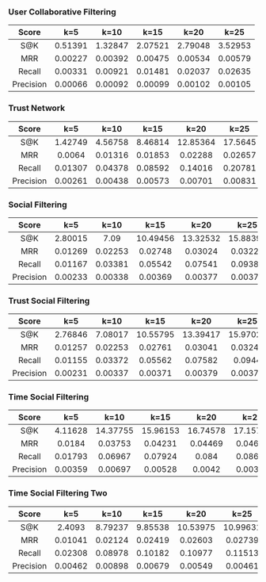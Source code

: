### User Collaborative Filtering

|Score|k=5|k=10|k=15|k=20|k=25|
|:-:|:-:|:-:|:-:|:-:|:-:|
|S@K|0.51391|1.32847|2.07521|2.79048|3.52953|
|MRR|0.00227|0.00392|0.00475|0.00534|0.00579|
|Recall|0.00331|0.00921|0.01481|0.02037|0.02635|
|Precision|0.00066|0.00092|0.00099|0.00102|0.00105|

### Trust Network

|Score|k=5|k=10|k=15|k=20|k=25|
|:-:|:-:|:-:|:-:|:-:|:-:|
|S@K|1.42749|4.56758|8.46814|12.85364|17.5645|
|MRR|0.0064|0.01316|0.01853|0.02288|0.02657|
|Recall|0.01307|0.04378|0.08592|0.14016|0.20781|
|Precision|0.00261|0.00438|0.00573|0.00701|0.00831|

### Social Filtering

|Score|k=5|k=10|k=15|k=20|k=25|
|:-:|:-:|:-:|:-:|:-:|:-:|
|S@K|2.80015|7.09|10.49456|13.32532|15.88393|
|MRR|0.01269|0.02253|0.02748|0.03024|0.03224|
|Recall|0.01167|0.03381|0.05542|0.07541|0.09388|
|Precision|0.00233|0.00338|0.00369|0.00377|0.00376|

### Trust Social Filtering

|Score|k=5|k=10|k=15|k=20|k=25|
|:-:|:-:|:-:|:-:|:-:|:-:|
|S@K|2.76846|7.08017|10.55795|13.39417|15.97027|
|MRR|0.01257|0.02253|0.02761|0.03041|0.03243|
|Recall|0.01155|0.03372|0.05562|0.07582|0.0944|
|Precision|0.00231|0.00337|0.00371|0.00379|0.00378|

### Time Social Filtering

|Score|k=5|k=10|k=15|k=20|k=25|
|:-:|:-:|:-:|:-:|:-:|:-:|
|S@K|4.11628|14.37755|15.96153|16.74578|17.15751|
|MRR|0.0184|0.03753|0.04231|0.04469|0.04605|
|Recall|0.01793|0.06967|0.07924|0.084|0.08667|
|Precision|0.00359|0.00697|0.00528|0.0042|0.00347|

### Time Social Filtering Two

|Score|k=5|k=10|k=15|k=20|k=25|
|:-:|:-:|:-:|:-:|:-:|:-:|
|S@K|2.4093|8.79237|9.85538|10.53975|10.99631|
|MRR|0.01041|0.02124|0.02419|0.02603|0.02739|
|Recall|0.02308|0.08978|0.10182|0.10977|0.11513|
|Precision|0.00462|0.00898|0.00679|0.00549|0.00461|

